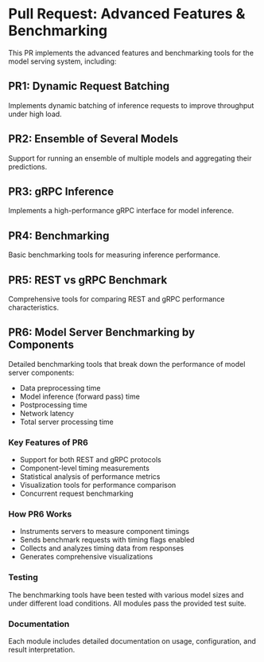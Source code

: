 # Pull Request: Advanced Features & Benchmarking

This PR implements the advanced features and benchmarking tools for the model serving system, including:

## PR1: Dynamic Request Batching
Implements dynamic batching of inference requests to improve throughput under high load.

## PR2: Ensemble of Several Models
Support for running an ensemble of multiple models and aggregating their predictions.

## PR3: gRPC Inference
Implements a high-performance gRPC interface for model inference.

## PR4: Benchmarking
Basic benchmarking tools for measuring inference performance.

## PR5: REST vs gRPC Benchmark
Comprehensive tools for comparing REST and gRPC performance characteristics.

## PR6: Model Server Benchmarking by Components
Detailed benchmarking tools that break down the performance of model server components:
- Data preprocessing time
- Model inference (forward pass) time
- Postprocessing time
- Network latency
- Total server processing time

### Key Features of PR6
- Support for both REST and gRPC protocols
- Component-level timing measurements
- Statistical analysis of performance metrics
- Visualization tools for performance comparison
- Concurrent request benchmarking

### How PR6 Works
- Instruments servers to measure component timings
- Sends benchmark requests with timing flags enabled
- Collects and analyzes timing data from responses
- Generates comprehensive visualizations

### Testing
The benchmarking tools have been tested with various model sizes and under different load conditions. All modules pass the provided test suite.

### Documentation
Each module includes detailed documentation on usage, configuration, and result interpretation.
